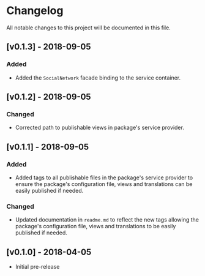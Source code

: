 # Changelog

All notable changes to this project will be documented in this file.

## [v0.1.3] - 2018-09-05

### Added

- Added the `SocialNetwork` facade binding to the service container.

## [v0.1.2] - 2018-09-05

### Changed

- Corrected path to publishable views in package's service provider.

## [v0.1.1] - 2018-09-05

### Added

- Added tags to all publishable files in the package's service provider to ensure the package's configuration file, views and translations can be easily published if needed.

### Changed

- Updated documentation in `readme.md` to reflect the new tags allowing the package's configuration file, views and translations to be easily published if needed.

## [v0.1.0] - 2018-04-05

- Initial pre-release
